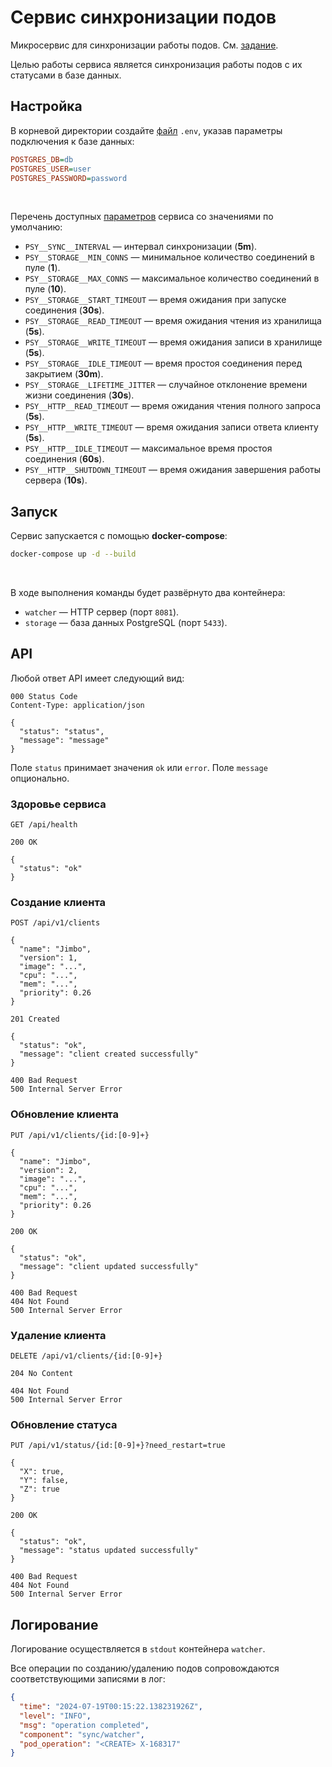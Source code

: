 # Сервис синхронизации подов

Микросервис для синхронизации работы подов. См. [задание](ASSIGNMENT.md).<br>

Целью работы сервиса является синхронизация работы подов с их статусами в базе данных.

## Настройка

В корневой директории создайте [файл](.env.example) `.env`, указав параметры подключения к базе данных:

```ini
POSTGRES_DB=db
POSTGRES_USER=user
POSTGRES_PASSWORD=password
```

<br>

Перечень доступных [параметров](docker-compose.yaml) сервиса со значениями по умолчанию:

- `PSY__SYNC__INTERVAL` — интервал синхронизации (**5m**).
- `PSY__STORAGE__MIN_CONNS` — минимальное количество соединений в пуле (**1**).
- `PSY__STORAGE__MAX_CONNS` — максимальное количество соединений в пуле (**10**).
- `PSY__STORAGE__START_TIMEOUT` — время ожидания при запуске соединения (**30s**).
- `PSY__STORAGE__READ_TIMEOUT` — время ожидания чтения из хранилища (**5s**).
- `PSY__STORAGE__WRITE_TIMEOUT` — время ожидания записи в хранилище (**5s**).
- `PSY__STORAGE__IDLE_TIMEOUT` — время простоя соединения перед закрытием (**30m**).
- `PSY__STORAGE__LIFETIME_JITTER` — случайное отклонение времени жизни соединения (**30s**).
- `PSY__HTTP__READ_TIMEOUT` — время ожидания чтения полного запроса (**5s**).
- `PSY__HTTP__WRITE_TIMEOUT` — время ожидания записи ответа клиенту (**5s**).
- `PSY__HTTP__IDLE_TIMEOUT` — максимальное время простоя соединения (**60s**).
- `PSY__HTTP__SHUTDOWN_TIMEOUT` — время ожидания завершения работы сервера (**10s**).

## Запуск

Сервис запускается с помощью **docker-compose**:

```sh
docker-compose up -d --build
```

<br>

В ходе выполнения команды будет развёрнуто два контейнера:

- `watcher` — HTTP сервер (порт `8081`).
- `storage` — база данных PostgreSQL (порт `5433`).

## API

Любой ответ API имеет следующий вид:

```http
000 Status Code
Content-Type: application/json

{
  "status": "status",
  "message": "message"
}
```

Поле `status` принимает значения `ok` или `error`. Поле `message` опционально.

### Здоровье сервиса

```http
GET /api/health
```

```http
200 OK

{
  "status": "ok"
}
```

### Создание клиента

```http
POST /api/v1/clients

{
  "name": "Jimbo",
  "version": 1,
  "image": "...",
  "cpu": "...",
  "mem": "...",
  "priority": 0.26
}
```

```http
201 Created

{
  "status": "ok",
  "message": "client created successfully"
}
```

```http
400 Bad Request
500 Internal Server Error
```

### Обновление клиента

```http
PUT /api/v1/clients/{id:[0-9]+}

{
  "name": "Jimbo",
  "version": 2,
  "image": "...",
  "cpu": "...",
  "mem": "...",
  "priority": 0.26
}
```

```http
200 OK

{
  "status": "ok",
  "message": "client updated successfully"
}
```

```http
400 Bad Request
404 Not Found
500 Internal Server Error
```

### Удаление клиента

```http
DELETE /api/v1/clients/{id:[0-9]+}
```

```http
204 No Content
```

```http
404 Not Found
500 Internal Server Error
```

### Обновление статуса

```http
PUT /api/v1/status/{id:[0-9]+}?need_restart=true

{
  "X": true,
  "Y": false,
  "Z": true
}
```

```http
200 OK

{
  "status": "ok",
  "message": "status updated successfully"
}
```

```http
400 Bad Request
404 Not Found
500 Internal Server Error
```

## Логирование

Логирование осуществляется в `stdout` контейнера `watcher`.<br>

Все операции по созданию/удалению подов сопровождаются соответствующими записями в лог:

```json
{
  "time": "2024-07-19T00:15:22.138231926Z",
  "level": "INFO",
  "msg": "operation completed",
  "component": "sync/watcher",
  "pod_operation": "<CREATE> X-168317"
}
```
